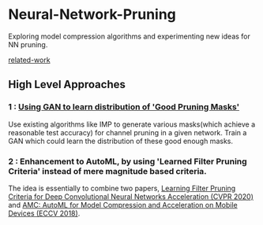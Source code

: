 # Neural-Network-Pruning
Exploring model compression algorithms and experimenting new ideas for NN pruning.   

[related-work](related-work.md)   

## High Level Approaches   

### 1 : [Using GAN to learn distribution of 'Good Pruning Masks'](approach1.md)

Use existing algorithms like IMP to generate various masks(which achieve a reasonable test accuracy) for channel pruning in a given network. Train a GAN which could learn the distribution of these good enough masks.

### 2 : Enhancement to AutoML, by using 'Learned Filter Pruning Criteria' instead of mere magnitude based criteria.   

The idea is essentially to combine two papers, [Learning Filter Pruning Criteria for Deep Convolutional Neural Networks Acceleration (CVPR 2020)](https://openaccess.thecvf.com/content_CVPR_2020/papers/He_Learning_Filter_Pruning_Criteria_for_Deep_Convolutional_Neural_Networks_Acceleration_CVPR_2020_paper.pdf) and [AMC: AutoML for Model Compression and Acceleration on Mobile Devices (ECCV 2018)](https://openaccess.thecvf.com/content_ECCV_2018/papers/Yihui_He_AMC_Automated_Model_ECCV_2018_paper.pdf).   

